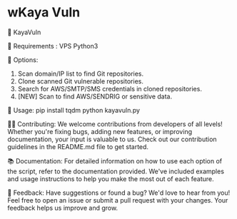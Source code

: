 # wKaya Vuln

🚀 KayaVuln

📝 Requirements : 
VPS
Python3

🌟 Options:
1. Scan domain/IP list to find Git repositories.
2. Clone scanned Git vulnerable repositories.
3. Search for AWS/SMTP/SMS credentials in cloned repositories.
4. [NEW] Scan to find AWS/SENDRIG or sensitive data.

🔧 Usage:
pip install tqdm
python kayavuln.py

👩‍💻 Contributing:
We welcome contributions from developers of all levels! Whether you're fixing bugs, adding new features, or improving documentation, your input is valuable to us. Check out our contribution guidelines in the README.md file to get started.

📚 Documentation:
For detailed information on how to use each option of the script, refer to the documentation provided. We've included examples and usage instructions to help you make the most out of each feature.

📢 Feedback:
Have suggestions or found a bug? We'd love to hear from you! Feel free to open an issue or submit a pull request with your changes. Your feedback helps us improve and grow.
